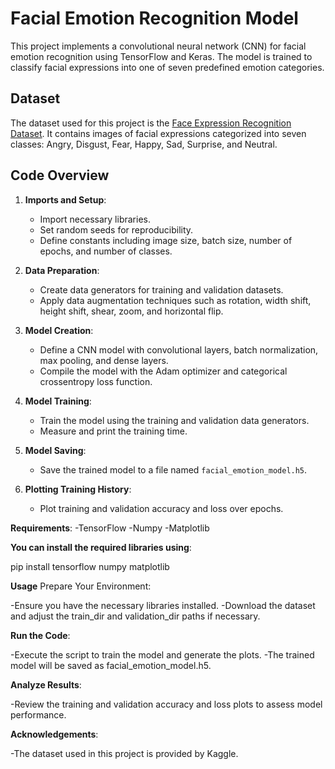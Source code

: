 

# Facial Emotion Recognition Model

This project implements a convolutional neural network (CNN) for facial emotion recognition using TensorFlow and Keras. The model is trained to classify facial expressions into one of seven predefined emotion categories.

## Dataset

The dataset used for this project is the [Face Expression Recognition Dataset](https://www.kaggle.com/datasets/jonathanoheix/face-expression-recognition-dataset). It contains images of facial expressions categorized into seven classes: Angry, Disgust, Fear, Happy, Sad, Surprise, and Neutral.

## Code Overview

1. **Imports and Setup**:
   - Import necessary libraries.
   - Set random seeds for reproducibility.
   - Define constants including image size, batch size, number of epochs, and number of classes.

2. **Data Preparation**:
   - Create data generators for training and validation datasets.
   - Apply data augmentation techniques such as rotation, width shift, height shift, shear, zoom, and horizontal flip.

3. **Model Creation**:
   - Define a CNN model with convolutional layers, batch normalization, max pooling, and dense layers.
   - Compile the model with the Adam optimizer and categorical crossentropy loss function.

4. **Model Training**:
   - Train the model using the training and validation data generators.
   - Measure and print the training time.

5. **Model Saving**:
   - Save the trained model to a file named `facial_emotion_model.h5`.

6. **Plotting Training History**:
   - Plot training and validation accuracy and loss over epochs.



**Requirements**:
-TensorFlow
-Numpy
-Matplotlib

**You can install the required libraries using**:

pip install tensorflow numpy matplotlib

**Usage**
Prepare Your Environment:

-Ensure you have the necessary libraries installed.
-Download the dataset and adjust the train_dir and validation_dir paths if necessary.

**Run the Code**:

-Execute the script to train the model and generate the plots.
-The trained model will be saved as facial_emotion_model.h5.

**Analyze Results**:

-Review the training and validation accuracy and loss plots to assess model performance.

**Acknowledgements**:

-The dataset used in this project is provided by Kaggle.
